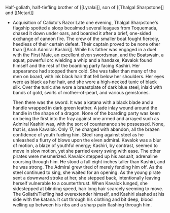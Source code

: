 Half-goliath, half-tiefling brother of [[Lyralai]], son of [[Thalgal Sharpstone]] and [[Netari]]

- Acquisition of Calixto's Razor
	Late one evening, Thalgal Sharpstone's flagship spotted a sloop becalmed several leagues from Toquemada, chased it down under oars, and boarded it after a brief, one-sided exchange of cannon fire. The crew of the smaller boat fought fiercely, heedless of their certain defeat. Their captain proved to be none other than [[Arch Admiral Kashiri]]. While his father was engaged in a duel with the First Mate, an excellent elven swordsman, and the Boatswain, a squat, powerful orc wielding a whip and a handaxe, Kavalok found himself and the rest of the boarding party facing Kashiri. Her appearance had stopped them cold. She was taller than many of the men on board, with ink black hair that fell below her shoulders. Her eyes were as black as her hair, and she wore a high-necked tunic of black silk. Over the tunic she wore a breastplate of dark blue steel, inlaid with bands of gold, swirls of mother-of-pearl, and various gemstones. 

	Then there was the sword. It was a katana with a black blade and a handle wrapped in dark green leather. A jade inlay wound around the handle in the shape of a dragon. None of the boarding party was keen on being the first into the fray against one armed and arrayed such as Admiral Kashiri was, with the sort of countenance she possessed. None, that is, save Kavalok. Only 17, he charged with abandon, all the brazen confidence of youth fueling him. Steel rang against steel as he unleashed a flurry of blows upon the elven admiral. Kavalok was a blur of motion, a blaze of youthful energy; Kashiri, by contrast, seemed to move in slow motion, yet she parried every swing with ease. The other pirates were mesmerized. Kavalok stepped up his assualt, adrenaline coursing through him. He stood a full eight inches taller than Kashiri, and he was strong. The Admiral grew tired of merely fending him off. As the steel continued to sing, she waited for an opening. As the young pirate sent a downward stroke at her, she stepped back, intentionally leaving herself vulnerable to a counterthrust. When Kavalok lunged, she sidestepped at blinding speed, hair long hair scarcely seeming to move. The Goliath/Tiefling had overextender himself, and Kashiri slashed at his side with the katana. It cut through his clothing and bit deep, blood welling up between his ribs and a sharp pain flashing through him.